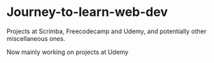 # Journey-to-learn-web-dev
Projects at Scrimba, Freecodecamp and Udemy, and potentially other miscellaneous ones.

Now mainly working on projects at Udemy


